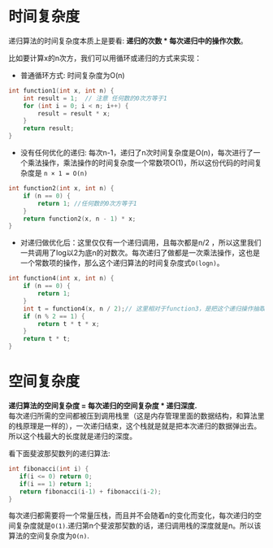# 时间复杂度
递归算法的时间复杂度本质上是要看: **递归的次数 * 每次递归中的操作次数**。

比如要计算x的n次方，我们可以用循环或递归的方式来实现：

- 普通循环方式: 时间复杂度为O(n)
```cpp
int function1(int x, int n) {
    int result = 1;  // 注意 任何数的0次方等于1
    for (int i = 0; i < n; i++) {
        result = result * x;
    }
    return result;
}
```

- 没有任何优化的递归: 每次n-1，递归了n次时间复杂度是O(n)，每次进行了一个乘法操作，乘法操作的时间复杂度一个常数项O(1)，所以这份代码的时间复杂度是 `n × 1 = O(n)`
```cpp
int function2(int x, int n) {
    if (n == 0) {
        return 1; //任何数的0次方等于1
    }
    return function2(x, n - 1) * x;
}
```

- 对递归做优化后：这里仅仅有一个递归调用，且每次都是n/2 ，所以这里我们一共调用了log以2为底n的对数次。每次递归了做都是一次乘法操作，这也是一个常数项的操作，那么这个递归算法的时间复杂度式`O(logn)`。
```cpp
int function4(int x, int n) {
    if (n == 0) {
        return 1;
    }
    int t = function4(x, n / 2);// 这里相对于function3，是把这个递归操作抽取出来
    if (n % 2 == 1) {
        return t * t * x;
    }
    return t * t;
}
```
# 空间复杂度
**递归算法的空间复杂度 = 每次递归的空间复杂度 * 递归深度.**<br />每次递归所需的空间都被压到调用栈里（这是内存管理里面的数据结构，和算法里的栈原理是一样的），一次递归结束，这个栈就是就是把本次递归的数据弹出去。所以这个栈最大的长度就是递归的深度。

看下面斐波那契数列的递归算法:
```cpp
int fibonacci(int i) {
   if(i <= 0) return 0;
   if(i == 1) return 1;
   return fibonacci(i-1) + fibonacci(i-2);
}
```
每次递归都需要将一个常量压栈，而且并不会随着n的变化而变化，每次递归的空间复杂度就是`O(1)`.递归第n个斐波那契数的话，递归调用栈的深度就是n。所以该算法的空间复杂度为`O(n)`. 
